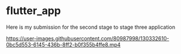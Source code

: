 # flutter_app
Here is my submission for the second stage to stage three application

https://user-images.githubusercontent.com/80987998/130332610-0bc5d553-6145-436b-8ff2-b0f355b4ffe8.mp4


 
